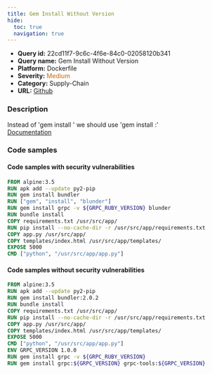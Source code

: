 ```yaml
---
title: Gem Install Without Version
hide:
  toc: true
  navigation: true
---
```


<style>
  .highlight .hll {
    background-color: #ff171742;
  }
  .md-content {
    max-width: 1100px;
    margin: 0 auto;
  }
</style>

-   **Query id:** 22cd11f7-9c6c-4f6e-84c0-02058120b341
-   **Query name:** Gem Install Without Version
-   **Platform:** Dockerfile
-   **Severity:** <span style="color:#C60">Medium</span>
-   **Category:** Supply-Chain
-   **URL:** [Github](https://github.com/Checkmarx/kics/tree/master/assets/queries/dockerfile/gem_install_without_version)

### Description
Instead of 'gem install ' we should use 'gem install :'<br>
[Documentation](https://docs.docker.com/develop/develop-images/dockerfile_best-practices/#run)

### Code samples
#### Code samples with security vulnerabilities
```dockerfile title="Positive test num. 1 - dockerfile file" hl_lines="3 4 5"
FROM alpine:3.5
RUN apk add --update py2-pip
RUN gem install bundler
RUN ["gem", "install", "blunder"]
RUN gem install grpc -v ${GRPC_RUBY_VERSION} blunder
RUN bundle install
COPY requirements.txt /usr/src/app/
RUN pip install --no-cache-dir -r /usr/src/app/requirements.txt
COPY app.py /usr/src/app/
COPY templates/index.html /usr/src/app/templates/
EXPOSE 5000
CMD ["python", "/usr/src/app/app.py"]

```


#### Code samples without security vulnerabilities
```dockerfile title="Negative test num. 1 - dockerfile file"
FROM alpine:3.5
RUN apk add --update py2-pip
RUN gem install bundler:2.0.2
RUN bundle install
COPY requirements.txt /usr/src/app/
RUN pip install --no-cache-dir -r /usr/src/app/requirements.txt
COPY app.py /usr/src/app/
COPY templates/index.html /usr/src/app/templates/
EXPOSE 5000
CMD ["python", "/usr/src/app/app.py"]
ENV GRPC_VERSION 1.0.0
RUN gem install grpc -v ${GRPC_RUBY_VERSION}
RUN gem install grpc:${GRPC_VERSION} grpc-tools:${GRPC_VERSION}

```
